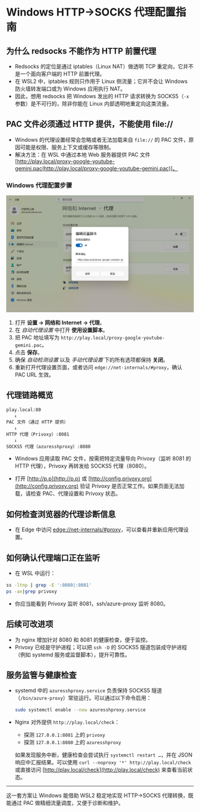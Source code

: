 # Windows HTTP→SOCKS 代理配置指南

## 为什么 redsocks 不能作为 HTTP 前置代理
- Redsocks 的定位是通过 iptables（Linux NAT）做透明 TCP 重定向，它并不是一个面向客户端的 HTTP 前置代理。
- 在 WSL2 中，iptables 规则只作用于 Linux 侧流量；它并不会让 Windows 防火墙转发端口或为 Windows 应用执行 NAT。
- 因此，想用 redsocks 把 Windows 发出的 HTTP 请求转换为 SOCKS5（`-x` 参数）是不可行的，除非你能在 Linux 内部透明地重定向这类流量。

## PAC 文件必须通过 HTTP 提供，不能使用 file://
- Windows 的代理设置经常会忽略或者无法加载来自 `file://` 的 PAC 文件，原因可能是权限、服务上下文或缓存等限制。
- 解决方法：在 WSL 中通过本地 Web 服务器提供 PAC 文件  [http://play.local/proxy-google-youtube-gemini.pac(http://play.local/proxy-google-youtube-gemini.pac)]。

### Windows 代理配置步骤

![Windows proxy script settings](windows-proxy-settings.png)

1. 打开 **设置 → 网络和 Internet → 代理**。
2. 在 *自动代理设置* 中打开 **使用设置脚本**。
3. 把 PAC 地址填写为 `http://play.local/proxy-google-youtube-gemini.pac`。
4. 点击 **保存**。
5. 确保 *自动检测设置* 以及 *手动代理设置* 下的所有选项都保持 **关闭**。
6. 重新打开代理设置页面，或者访问 `edge://net-internals/#proxy`，确认 PAC URL 生效。

## 代理链路概览
```
play.local:80
   ↓
PAC 文件（通过 HTTP 提供）
   ↓
HTTP 代理（Privoxy）:8081
   ↓
SOCKS5 代理（azuresshproxy）:8080
```
- Windows 应用读取 PAC 文件，按需把特定流量导向 Privoxy（监听 8081 的 HTTP 代理），Privoxy 再转发给 SOCKS5 代理（8080）。

- 打开 [http://p.p](http://p.p) 或 [http://config.privoxy.org](http://config.privoxy.org) 验证 Privoxy 是否正常工作。如果页面无法加载，请检查 PAC、代理设置和 Privoxy 状态。

## 如何检查浏览器的代理诊断信息

- 在 Edge 中访问 [edge://net-internals/#proxy](edge://net-internals/#proxy)，可以查看并重新应用代理设置。

## 如何确认代理端口正在监听
- 在 WSL 中运行：
```bash
ss -ltnp | grep -E ':8080|:8081'
ps -ax|grep privoxy
```
- 你应当能看到 Privoxy 监听 8081，ssh/azure-proxy 监听 8080。

## 后续可改进项
- 为 nginx 增加针对 8080 和 8081 的健康检查，便于监控。
- Privoxy 已经是守护进程；可以把 `ssh -D` 的 SOCKS5 隧道包装成守护进程（例如 systemd 服务或监督脚本），提升可靠性。

## 服务监管与健康检查

- systemd 中的 `azuresshproxy.service` 负责保持 SOCKS5 隧道（`/bin/azure-proxy`）常驻运行。可以通过以下命令启用：

   ```bash
   sudo systemctl enable --now azuresshproxy.service
   ```

- Nginx 对外提供 `http://play.local/check`：
   - 探测 `127.0.0.1:8081` 上的 `privoxy`
   - 探测 `127.0.0.1:8080` 上的 `azuresshproxy`

   如果发现服务中断，健康检查会尝试执行 `systemctl restart …`，并在 JSON 响应中汇报结果。可以使用 `curl --noproxy '*' http://play.local/check` 或直接访问 [http://play.local/check](http://play.local/check) 来查看当前状态。

---
这一套方案让 Windows 能借助 WSL2 稳定地实现 HTTP→SOCKS 代理转换，既能通过 PAC 做精细流量调度，又便于诊断和维护。